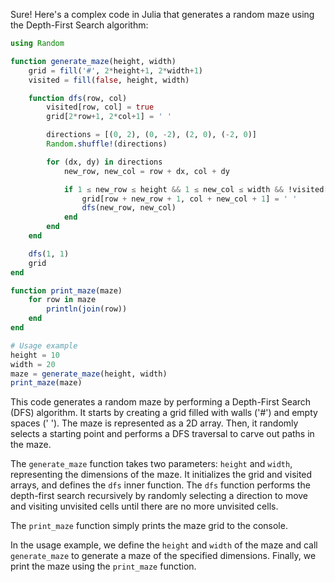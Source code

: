 Sure! Here's a complex code in Julia that generates a random maze using the Depth-First Search algorithm:

```julia
using Random

function generate_maze(height, width)
    grid = fill('#', 2*height+1, 2*width+1)
    visited = fill(false, height, width)

    function dfs(row, col)
        visited[row, col] = true
        grid[2*row+1, 2*col+1] = ' '

        directions = [(0, 2), (0, -2), (2, 0), (-2, 0)]
        Random.shuffle!(directions)

        for (dx, dy) in directions
            new_row, new_col = row + dx, col + dy

            if 1 ≤ new_row ≤ height && 1 ≤ new_col ≤ width && !visited[new_row, new_col]
                grid[row + new_row + 1, col + new_col + 1] = ' '
                dfs(new_row, new_col)
            end
        end
    end

    dfs(1, 1)
    grid
end

function print_maze(maze)
    for row in maze
        println(join(row))
    end
end

# Usage example
height = 10
width = 20
maze = generate_maze(height, width)
print_maze(maze)
```

This code generates a random maze by performing a Depth-First Search (DFS) algorithm. It starts by creating a grid filled with walls ('#') and empty spaces (' '). The maze is represented as a 2D array. Then, it randomly selects a starting point and performs a DFS traversal to carve out paths in the maze.

The `generate_maze` function takes two parameters: `height` and `width`, representing the dimensions of the maze. It initializes the grid and visited arrays, and defines the `dfs` inner function. The `dfs` function performs the depth-first search recursively by randomly selecting a direction to move and visiting unvisited cells until there are no more unvisited cells.

The `print_maze` function simply prints the maze grid to the console.

In the usage example, we define the `height` and `width` of the maze and call `generate_maze` to generate a maze of the specified dimensions. Finally, we print the maze using the `print_maze` function.